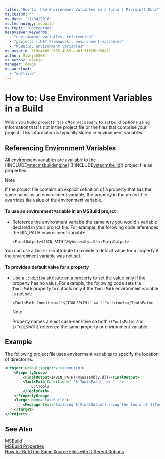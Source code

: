 ```yaml
---
title: "How to: Use Environment Variables in a Build | Microsoft Docs"
ms.custom: ""
ms.date: "11/04/2016"
ms.technology: msbuild
ms.topic: "conceptual"
helpviewer_keywords: 
  - "environment variables, referencing"
  - "projects [.NET Framework], environment variables"
  - "MSBuild, environment variables"
ms.assetid: 7f9e4469-8865-4b59-aab3-3ff26bd36e77
author: Mikejo5000
ms.author: mikejo
manager: douge
ms.workload: 
  - "multiple"
---
```

# How to: Use Environment Variables in a Build
When you build projects, it is often necessary to set build options using information that is not in the project file or the files that comprise your project. This information is typically stored in environment variables.  
  
## Referencing Environment Variables  
 All environment variables are available to the [!INCLUDE[vstecmsbuildengine](../msbuild/includes/vstecmsbuildengine_md.md)] ([!INCLUDE[vstecmsbuild](../extensibility/internals/includes/vstecmsbuild_md.md)]) project file as properties.  
  
> [!NOTE]
>  If the project file contains an explicit definition of a property that has the same name as an environment variable, the property in the project file overrides the value of the environment variable.  
  
#### To use an environment variable in an MSBuild project  
  
-   Reference the environment variable the same way you would a variable declared in your project file. For example, the following code references the BIN_PATH environment variable:  
  
     `<FinalOutput>$(BIN_PATH)\MyAssembly.dll</FinalOutput>`  
  
 You can use a `Condition` attribute to provide a default value for a property if the environment variable was not set.  
  
#### To provide a default value for a property  
  
-   Use a `Condition` attribute on a property to set the value only if the property has no value. For example, the following code sets the `ToolsPath` property to c:\tools only if the `ToolsPath` environment variable is not set:  
  
     `<ToolsPath Condition="'$(TOOLSPATH)' == ''">c:\tools</ToolsPath>`  
  
    > [!NOTE]
    >  Property names are not case-sensitive so both `$(ToolsPath)` and `$(TOOLSPATH)` reference the same property or environment variable.  
  
## Example  
 The following project file uses environment variables to specify the location of directories.  
  
```xml  
<Project DefaultTargets="FakeBuild">  
    <PropertyGroup>  
        <FinalOutput>$(BIN_PATH)\myassembly.dll</FinalOutput>  
        <ToolsPath Condition=" '$(ToolsPath)' == '' ">  
            C:\Tools  
        </ToolsPath>  
    </PropertyGroup>  
    <Target Name="FakeBuild">  
        <Message Text="Building $(FinalOutput) using the tools at $(ToolsPath)..."/>  
    </Target>  
</Project>  
```  
  
## See Also  
[MSBuild ](../msbuild/msbuild.md)  
[MSBuild Properties](../msbuild/msbuild-properties.md)  
[How to: Build the Same Source Files with Different Options](../msbuild/how-to-build-the-same-source-files-with-different-options.md)  
